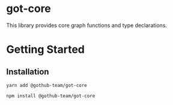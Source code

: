 # got-core

This library provides core graph functions and type declarations.

# Getting Started
## Installation
```
yarn add @gothub-team/got-core
```

```
npm install @gothub-team/got-core
```